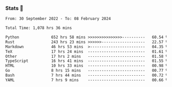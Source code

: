 ### Stats 👋
<!--START_SECTION:waka-->

```txt
From: 30 September 2022 - To: 08 February 2024

Total Time: 1,078 hrs 36 mins

Python              652 hrs 58 mins >>>>>>>>>>>>>>>----------   60.54 %
Rust                243 hrs 23 mins >>>>>>-------------------   22.57 %
Markdown            46 hrs 53 mins  >------------------------   04.35 %
TeX                 17 hrs 24 mins  -------------------------   01.61 %
Other               17 hrs 2 mins   -------------------------   01.58 %
TypeScript          16 hrs 41 mins  -------------------------   01.55 %
HTML                10 hrs 33 mins  -------------------------   00.98 %
Go                  8 hrs 15 mins   -------------------------   00.77 %
Bash                7 hrs 44 mins   -------------------------   00.72 %
YAML                7 hrs 9 mins    -------------------------   00.66 %
```

<!--END_SECTION:waka-->

<!--
**buhaytza2005/buhaytza2005** is a ✨ _special_ ✨ repository because its `README.md` (this file) appears on your GitHub profile.

Here are some ideas to get you started:

- 🔭 I’m currently working on ...
- 🌱 I’m currently learning ...
- 👯 I’m looking to collaborate on ...
- 🤔 I’m looking for help with ...
- 💬 Ask me about ...
- 📫 How to reach me: ...
- 😄 Pronouns: ...
- ⚡ Fun fact: ...
-->


